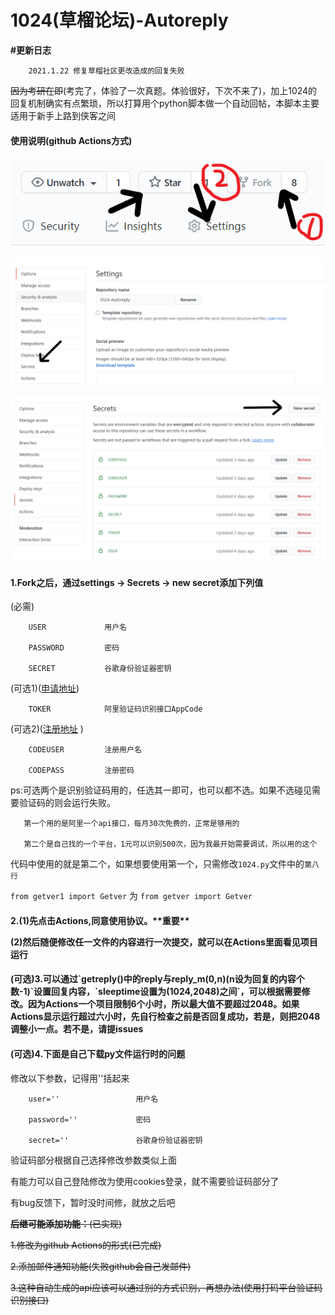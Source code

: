 # 1024(草榴论坛)-Autoreply

**#更新日志**

        2021.1.22 修复草榴社区更改造成的回复失败


~~因为考研在即~~(考完了，体验了一次真题。体验很好，下次不来了)，加上1024的回复机制确实有点繁琐，所以打算用个python脚本做一个自动回帖，本脚本主要适用于新手上路到侠客之间 

<h4>使用说明(github Actions方式)</h4>

![Fork位置与Settings位置](https://github.com/0honus0/1024-Autoreply/blob/master/doc/fork%20and%20settings.png)

![Secrets位置](https://github.com/0honus0/1024-Autoreply/blob/master/doc/Secrets.png)

![new secret位置](https://github.com/0honus0/1024-Autoreply/blob/master/doc/new%20Secret.png)
<h4>1.Fork之后，通过settings -> Secrets -> new secret添加下列值</h4>

(必需)

        USER             用户名

        PASSWORD         密码

        SECRET           谷歌身份验证器密钥

(可选1)([申请地址](https://market.aliyun.com/products/57124001/cmapi027426.html))

        TOKER            阿里验证码识别接口AppCode

(可选2)([注册地址](http://ttshitu.com/register.html?inviter=3d92d1b2371f487d9072430a93bb043c) )

        CODEUSER         注册用户名

        CODEPASS         注册密码

ps:可选两个是识别验证码用的，任选其一即可，也可以都不选。如果不选碰见需要验证码的则会运行失败。

       第一个用的是阿里一个api接口，每月30次免费的，正常是够用的

       第二个是自己找的一个平台，1元可以识别500次，因为我最开始需要调试，所以用的这个

代码中使用的就是第二个，如果想要使用第一个，只需修改`1024.py`文件中的`第八行`

`from getver1 import Getver` 为 `from getver import Getver`

<h4>2.(1)先点击Actions,同意使用协议。**重要**

(2)然后随便修改任一文件的内容进行一次提交，就可以在Actions里面看见项目运行</h4>

<h4>(可选)3.可以通过`getreply()中的reply与reply_m(0,n)(n设为回复的内容个数-1)`设置回复内容，`sleeptime设置为(1024,2048)之间`，可以根据需要修改。因为Actions一个项目限制6个小时，所以最大值不要超过2048。如果Actions显示运行超过六小时，先自行检查之前是否回复成功，若是，则把2048调整小一点。若不是，请提issues</h4>

<h4>(可选)4.下面是自己下载py文件运行时的问题</h4>

修改以下参数，记得用''括起来

        user=''                 用户名

        password=''             密码

        secret=''               谷歌身份验证器密钥

验证码部分根据自己选择修改参数类似上面

有能力可以自己登陆修改为使用cookies登录，就不需要验证码部分了

有bug反馈下，暂时没时间修，就放之后吧

~~**后继可能添加功能：**(已实现)~~

~~1.修改为github Actions的形式(已完成)~~

~~2.添加邮件通知功能(失败github会自己发邮件)~~

~~3.这种自动生成的api应该可以通过别的方式识别，再想办法(使用打码平台验证码识别接口)~~
